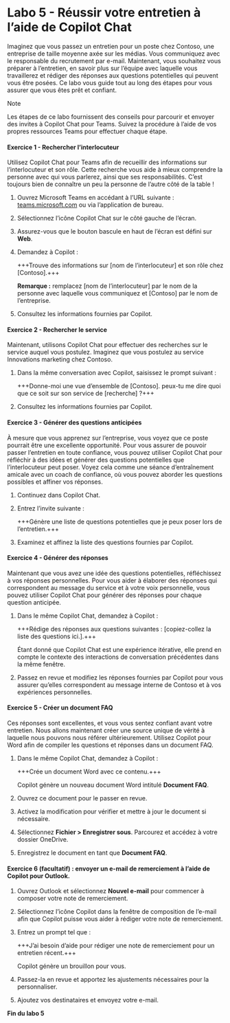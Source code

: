 # Labo 5 - Réussir votre entretien à l’aide de Copilot Chat

Imaginez que vous passez un entretien pour un poste chez Contoso, une entreprise de taille moyenne axée sur les médias. Vous communiquez avec le responsable du recrutement par e-mail. Maintenant, vous souhaitez vous préparer à l’entretien, en savoir plus sur l’équipe avec laquelle vous travaillerez et rédiger des réponses aux questions potentielles qui peuvent vous être posées. Ce labo vous guide tout au long des étapes pour vous assurer que vous êtes prêt et confiant.

> [!NOTE]
> Les étapes de ce labo fournissent des conseils pour parcourir et envoyer des invites à Copilot Chat pour Teams. Suivez la procédure à l’aide de vos propres ressources Teams pour effectuer chaque étape.

#### Exercice 1 - Rechercher l’interlocuteur

Utilisez Copilot Chat pour Teams afin de recueillir des informations sur l’interlocuteur et son rôle. Cette recherche vous aide à mieux comprendre la personne avec qui vous parlerez, ainsi que ses responsabilités. C’est toujours bien de connaître un peu la personne de l’autre côté de la table !

1.  Ouvrez Microsoft Teams en accédant à l’URL suivante : [teams.microsoft.com](https://teams.microsoft.com) ou via l’application de bureau.

1.  Sélectionnez l’icône Copilot Chat sur le côté gauche de l’écran.

1. Assurez-vous que le bouton bascule en haut de l’écran est défini sur **Web**.

1. Demandez à Copilot :

    +++Trouve des informations sur [nom de l’interlocuteur] et son rôle chez [Contoso].+++

    **Remarque :** remplacez [nom de l’interlocuteur] par le nom de la personne avec laquelle vous communiquez et [Contoso] par le nom de l’entreprise.

1. Consultez les informations fournies par Copilot.

#### Exercice 2 - Rechercher le service

Maintenant, utilisons Copilot Chat pour effectuer des recherches sur le service auquel vous postulez. Imaginez que vous postulez au service Innovations marketing chez Contoso.

1. Dans la même conversation avec Copilot, saisissez le prompt suivant :

    +++Donne-moi une vue d’ensemble de [Contoso]. peux-tu me dire quoi que ce soit sur son service de [recherche] ?+++

1. Consultez les informations fournies par Copilot.

#### Exercice 3 - Générer des questions anticipées

À mesure que vous apprenez sur l’entreprise, vous voyez que ce poste pourrait être une excellente opportunité. Pour vous assurer de pouvoir passer l’entretien en toute confiance, vous pouvez utiliser Copilot Chat pour réfléchir à des idées et générer des questions potentielles que l’interlocuteur peut poser. Voyez cela comme une séance d’entraînement amicale avec un coach de confiance, où vous pouvez aborder les questions possibles et affiner vos réponses.

1. Continuez dans Copilot Chat.

1. Entrez l’invite suivante :

    +++Génère une liste de questions potentielles que je peux poser lors de l’entretien.+++

1. Examinez et affinez la liste des questions fournies par Copilot.

#### Exercice 4 - Générer des réponses

Maintenant que vous avez une idée des questions potentielles, réfléchissez à vos réponses personnelles. Pour vous aider à élaborer des réponses qui correspondent au message du service et à votre voix personnelle, vous pouvez utiliser Copilot Chat pour générer des réponses pour chaque question anticipée.

1. Dans le même Copilot Chat, demandez à Copilot :

    +++Rédige des réponses aux questions suivantes : [copiez-collez la liste des questions ici.].+++

    Étant donné que Copilot Chat est une expérience itérative, elle prend en compte le contexte des interactions de conversation précédentes dans la même fenêtre.

1. Passez en revue et modifiez les réponses fournies par Copilot pour vous assurer qu’elles correspondent au message interne de Contoso et à vos expériences personnelles.

#### Exercice 5 - Créer un document FAQ

Ces réponses sont excellentes, et vous vous sentez confiant avant votre entretien. Nous allons maintenant créer une source unique de vérité à laquelle nous pouvons nous référer ultérieurement. Utilisez Copilot pour Word afin de compiler les questions et réponses dans un document FAQ.

1. Dans le même Copilot Chat, demandez à Copilot : 

    +++Crée un document Word avec ce contenu.+++

    Copilot génère un nouveau document Word intitulé **Document FAQ**.

1. Ouvrez ce document pour le passer en revue.

1. Activez la modification pour vérifier et mettre à jour le document si nécessaire. 

1. Sélectionnez **Fichier > Enregistrer sous**. Parcourez et accédez à votre dossier OneDrive.

1. Enregistrez le document en tant que **Document FAQ**.
   
#### Exercice 6 (facultatif) : envoyer un e-mail de remerciement à l’aide de Copilot pour Outlook.

1. Ouvrez Outlook et sélectionnez **Nouvel e-mail** pour commencer à composer votre note de remerciement.

1. Sélectionnez l’icône Copilot dans la fenêtre de composition de l’e-mail afin que Copilot puisse vous aider à rédiger votre note de remerciement.

1. Entrez un prompt tel que :

    +++J’ai besoin d’aide pour rédiger une note de remerciement pour un entretien récent.+++

    Copilot génère un brouillon pour vous.

1. Passez-la en revue et apportez les ajustements nécessaires pour la personnaliser.

1. Ajoutez vos destinataires et envoyez votre e-mail.

**Fin du labo 5**
